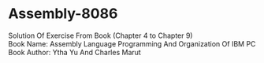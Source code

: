 # Assembly-8086 
Solution Of Exercise From Book (Chapter 4 to Chapter 9)<br/>
Book Name: Assembly Language Programming And Organization Of IBM PC<br/>
Book Author: Ytha Yu And Charles Marut<br/>
